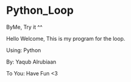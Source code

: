 # Python_Loop
ByMe, Try it ^^
      
Hello Welcome, This is my program for the loop.

Using: Python

By: Yaqub Alrubiaan

To You: Have Fun <3
